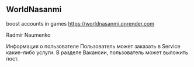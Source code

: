 ## WorldNasanmi

boost accounts in games
https://worldnasanmi.onrender.com

Radmir Naumenko

Информация о пользователе Пользователь может заказать в Service какие-либо услуги.
В разделе Вакансии, пользователь может выложить пост.
